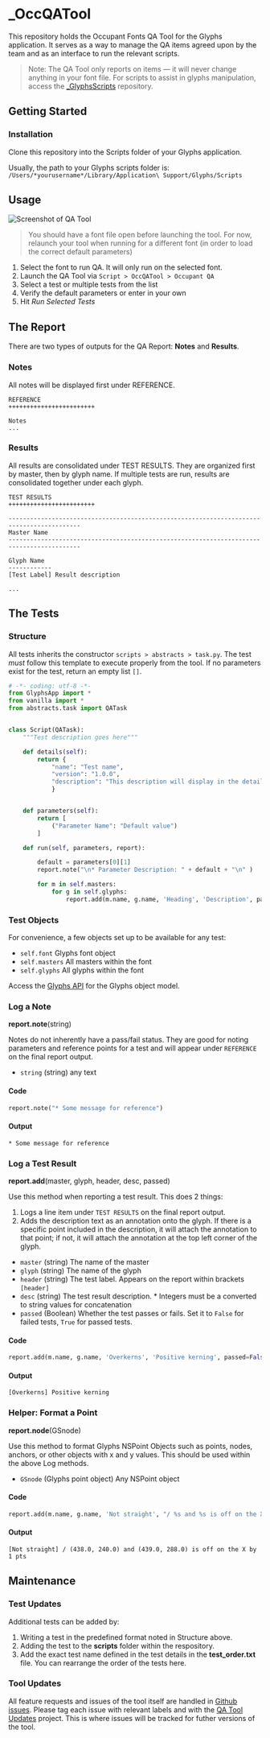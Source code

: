 # _OccQATool
This repository holds the Occupant Fonts QA Tool for the Glyphs application. It serves as a way to manage the QA items agreed upon by the team and as an interface to run the relevant scripts.
> Note: The QA Tool only reports on items — it will never change anything in your font file. For scripts to assist in glyphs manipulation, access the [_GlyphsScripts](https://github.com/morisawausa/_GlyphsScripts) repository.

## Getting Started

### Installation
Clone this repository into the Scripts folder of your Glyphs application.

Usually, the path to your Glyphs scripts folder is:
`/Users/*yourusername*/Library/Application\ Support/Glyphs/Scripts`

## Usage
![Screenshot of QA Tool](QATool_screenshot.png)
> You should have a font file open before launching the tool. For now, relaunch your tool when running for a different font (in order to load the correct default parameters)

1. Select the font to run QA. It will only run on the selected font.
2. Launch the QA Tool via `Script > OccQATool > Occupant QA`
3. Select a test or multiple tests from the list
4. Verify the default parameters or enter in your own
5. Hit *Run Selected Tests*

## The Report 
There are two types of outputs for the QA Report: **Notes** and **Results**.

### Notes
All notes will be displayed first under REFERENCE.
```
REFERENCE
++++++++++++++++++++++++

Notes
...
```

### Results
All results are consolidated under TEST RESULTS.
They are organized first by master, then by glyph name.
If multiple tests are run, results are consolidated together under each glyph.
```
TEST RESULTS
++++++++++++++++++++++++

------------------------------------------------------------------------------------------
Master Name
------------------------------------------------------------------------------------------

Glyph Name
------------
[Test Label] Result description

...
```

## The Tests

### Structure
All tests inherits the constructor `scripts > abstracts > task.py`. The test *must* follow this template to execute properly from the tool.
If no parameters exist for the test, return an empty list `[]`.

```python
# -*- coding: utf-8 -*-
from GlyphsApp import *
from vanilla import *
from abstracts.task import QATask


class Script(QATask):
	"""Test description goes here"""

	def details(self):
		return {
			"name": "Test name",
			"version": "1.0.0",
			"description": "This description will display in the detail view"
			}


	def parameters(self):
		return [
			("Parameter Name": "Default value")
		]

	def run(self, parameters, report):

		default = parameters[0][1]
		report.note("\n* Parameter Description: " + default + "\n" )

		for m in self.masters:
			for g in self.glyphs:
				report.add(m.name, g.name, 'Heading', 'Description', passed=False)

```



### Test Objects

For convenience, a few objects set up to be available for any test:
- `self.font` Glyphs font object
- `self.masters` All masters within the font
- `self.glyphs` All glyphs within the font

Access the [Glyphs API](https://docu.glyphsapp.com/index.html) for the Glyphs object model.


### Log a Note
**report.note**(string)

Notes do not inherently have a pass/fail status. They are good for noting parameters and reference points for a test and will appear under `REFERENCE` on the final report output.

- `string` (string) any text


#### Code
```python
report.note("* Some message for reference")
```

#### Output
```
* Some message for reference
```


### Log a Test Result
**report.add**(master, glyph, header, desc, passed)

Use this method when reporting a test result. This does 2 things: 
1. Logs a line item under `TEST RESULTS` on the final report output.
2. Adds the description text as an annotation onto the glyph. If there is a specific point included in the description, it will attach the annotation to that point; if not, it will attach the annotation at the top left corner of the glyph.

- `master` (string) The name of the master
- `glyph` (string) The name of the glyph 
- `header` (string) The test label. Appears on the report within brackets `[header]`
- `desc` (string) The test result description. \* Integers must be a converted to string values for concatenation
- `passed` (Boolean) Whether the test passes or fails. Set it to `False` for failed tests, `True` for passed tests.
 

#### Code
```python
report.add(m.name, g.name, 'Overkerns', 'Positive kerning', passed=False)
```

#### Output
```
[Overkerns] Positive kerning
```



### Helper: Format a Point
**report.node**(GSnode)

Use this method to format Glyphs NSPoint Objects such as points, nodes, anchors, or other objects with x and y values. This should be used within the above Log methods.

- `GSnode` (Glyphs point object) Any NSPoint object


#### Code
```python
report.add(m.name, g.name, 'Not straight', "/ %s and %s is off on the X by %i pts" % (report.node(point), report.node(prev_point), skew), passed=False )
```

#### Output
```
[Not straight] / (438.0, 240.0) and (439.0, 288.0) is off on the X by 1 pts
```


## Maintenance

### Test Updates
Additional tests can be added by:
1. Writing a test in the predefined format noted in Structure above.
2. Adding the test to the **scripts** folder within the respository.
3. Add the exact test name defined in the test details in the **test_order.txt** file. You can rearrange the order of the tests here.


### Tool Updates
All feature requests and issues of the tool itself are handled in [Github issues](https://github.com/morisawausa/OccQATool/issues).
Please tag each issue with relevant labels and with the [QA Tool Updates](https://github.com/morisawausa/OccQATool/projects/1) project. This is where issues will be tracked for futher versions of the tool.



